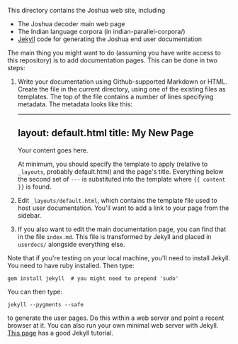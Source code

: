 This directory contains the Joshua web site, including

- The Joshua decoder main web page
- The Indian language corpora (in indian-parallel-corpora/)
- [Jekyll](https://github.com/mojombo/jekyll/) code for generating the Joshua end user documentation

The main thing you might want to do (assuming you have write access to this repository) is to add
documentation pages.  This can be done in two steps:

1. Write your documentation using Github-supported Markdown or HTML.  Create the file in the current
   directory, using one of the existing files as templates.  The top of the file contains a number of
   lines specifying metadata.  The metadata looks like this:

    ---
    layout: default.html
    title:  My New Page
    ---
    Your content goes here.

   At minimum, you should specify the template to apply (relative to `_layouts`, probably
   default.html) and the page's title.  Everything below the second set of `---` is substituted into
   the template where `{{ content }}` is found.

1. Edit `_layouts/default.html`, which contains the template file used to host user documentation.
   You'll want to add a link to your page from the sidebar.

1. If you also want to edit the main documentation page, you can find that in the file `index.md`.
   This file is transformed by Jekyll and placed in `userdocs/` alongside everything else.

Note that if you're testing on your local machine, you'll need to install Jekyll.  You need to have
ruby installed.  Then type:

    gem install jekyll  # you might need to prepend 'sudo'

You can then type:

    jekyll --pygments --safe

to generate the user pages.  Do this within a web server and point a recent browser at it.  You can
also run your own minimal web server with Jekyll.
[This page](http://net.tutsplus.com/tutorials/other/building-static-sites-with-jekyll/) has a good
Jekyll tutorial.
